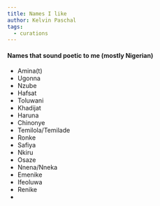 ```yaml
---
title: Names I like
author: Kelvin Paschal
tags:
  - curations
---
```

#### Names that sound poetic to me (mostly Nigerian)

 - Amina(t)
- Ugonna  
- Nzube  
- Hafsat  
- Toluwani  
- Khadijat  
- Haruna  
- Chinonye  
- Temilola/Temilade  
- Ronke  
- Safiya  
- Nkiru  
- Osaze  
- Nnena/Nneka
- Emenike
- Ifeoluwa
- Renike
- 